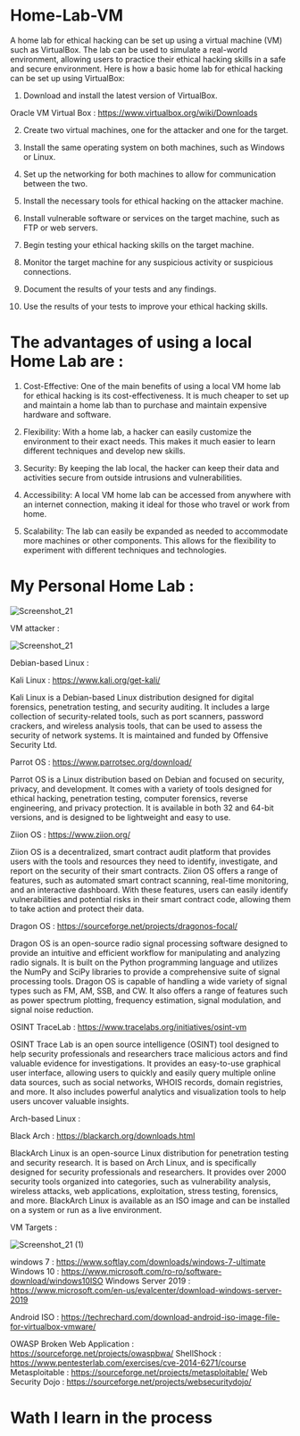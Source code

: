 # Home-Lab-VM

A home lab for ethical hacking can be set up using a virtual machine (VM) such as VirtualBox. The lab can be used to simulate a real-world environment, allowing users to practice their ethical hacking skills in a safe and secure environment. Here is how a basic home lab for ethical hacking can be set up using VirtualBox:

1. Download and install the latest version of VirtualBox.

Oracle VM Virtual Box : https://www.virtualbox.org/wiki/Downloads

2. Create two virtual machines, one for the attacker and one for the target.

3. Install the same operating system on both machines, such as Windows or Linux.

4. Set up the networking for both machines to allow for communication between the two.

5. Install the necessary tools for ethical hacking on the attacker machine.

6. Install vulnerable software or services on the target machine, such as FTP or web servers.

7. Begin testing your ethical hacking skills on the target machine.

8. Monitor the target machine for any suspicious activity or suspicious connections.

9. Document the results of your tests and any findings.

10. Use the results of your tests to improve your ethical hacking skills.



# The advantages of using a local Home Lab are :

1. Cost-Effective: One of the main benefits of using a local VM home lab for ethical hacking is its cost-effectiveness. It is much cheaper to set up and maintain a home lab than to purchase and maintain expensive hardware and software.

2. Flexibility: With a home lab, a hacker can easily customize the environment to their exact needs. This makes it much easier to learn different techniques and develop new skills.

3. Security: By keeping the lab local, the hacker can keep their data and activities secure from outside intrusions and vulnerabilities.

4. Accessibility: A local VM home lab can be accessed from anywhere with an internet connection, making it ideal for those who travel or work from home.

5. Scalability: The lab can easily be expanded as needed to accommodate more machines or other components. This allows for the flexibility to experiment with different techniques and technologies.

# My Personal Home Lab : 

![Screenshot_21](https://user-images.githubusercontent.com/56380723/208121213-8d87eb81-b80f-4777-a77d-ca062104a96f.png)

VM attacker :

![Screenshot_21](https://user-images.githubusercontent.com/56380723/208122579-09f6b6e5-0f97-4947-adc3-76c1e92ce3ca.png)

Debian-based Linux :

Kali Linux : https://www.kali.org/get-kali/

Kali Linux is a Debian-based Linux distribution designed for digital forensics, penetration testing, and security auditing. It includes a large collection of security-related tools, such as port scanners, password crackers, and wireless analysis tools, that can be used to assess the security of network systems. It is maintained and funded by Offensive Security Ltd.

Parrot OS : https://www.parrotsec.org/download/

Parrot OS is a Linux distribution based on Debian and focused on security, privacy, and development. It comes with a variety of tools designed for ethical hacking, penetration testing, computer forensics, reverse engineering, and privacy protection. It is available in both 32 and 64-bit versions, and is designed to be lightweight and easy to use.

Ziion OS : https://www.ziion.org/

Ziion OS is a decentralized, smart contract audit platform that provides users with the tools and resources they need to identify, investigate, and report on the security of their smart contracts. Ziion OS offers a range of features, such as automated smart contract scanning, real-time monitoring, and an interactive dashboard. With these features, users can easily identify vulnerabilities and potential risks in their smart contract code, allowing them to take action and protect their data.

Dragon OS : https://sourceforge.net/projects/dragonos-focal/

Dragon OS is an open-source radio signal processing software designed to provide an intuitive and efficient workflow for manipulating and analyzing radio signals. It is built on the Python programming language and utilizes the NumPy and SciPy libraries to provide a comprehensive suite of signal processing tools. Dragon OS is capable of handling a wide variety of signal types such as FM, AM, SSB, and CW. It also offers a range of features such as power spectrum plotting, frequency estimation, signal modulation, and signal noise reduction.

OSINT TraceLab : https://www.tracelabs.org/initiatives/osint-vm

OSINT Trace Lab is an open source intelligence (OSINT) tool designed to help security professionals and researchers trace malicious actors and find valuable evidence for investigations. It provides an easy-to-use graphical user interface, allowing users to quickly and easily query multiple online data sources, such as social networks, WHOIS records, domain registries, and more. It also includes powerful analytics and visualization tools to help users uncover valuable insights.

Arch-based Linux :

Black Arch : https://blackarch.org/downloads.html

BlackArch Linux is an open-source Linux distribution for penetration testing and security research. It is based on Arch Linux, and is specifically designed for security professionals and researchers. It provides over 2000 security tools organized into categories, such as vulnerability analysis, wireless attacks, web applications, exploitation, stress testing, forensics, and more. BlackArch Linux is available as an ISO image and can be installed on a system or run as a live environment.

VM Targets :

![Screenshot_21 (1)](https://user-images.githubusercontent.com/56380723/208122588-8009e811-b11d-4641-b4db-ee882d901126.png)

windows 7 : https://www.softlay.com/downloads/windows-7-ultimate
Windows 10 : https://www.microsoft.com/ro-ro/software-download/windows10ISO
Windows Server 2019 : https://www.microsoft.com/en-us/evalcenter/download-windows-server-2019

Android ISO : https://techrechard.com/download-android-iso-image-file-for-virtualbox-vmware/

OWASP Broken Web Application : https://sourceforge.net/projects/owaspbwa/
ShellShock : https://www.pentesterlab.com/exercises/cve-2014-6271/course
Metasploitable : https://sourceforge.net/projects/metasploitable/
Web Security Dojo : https://sourceforge.net/projects/websecuritydojo/

# Wath I learn in the process

